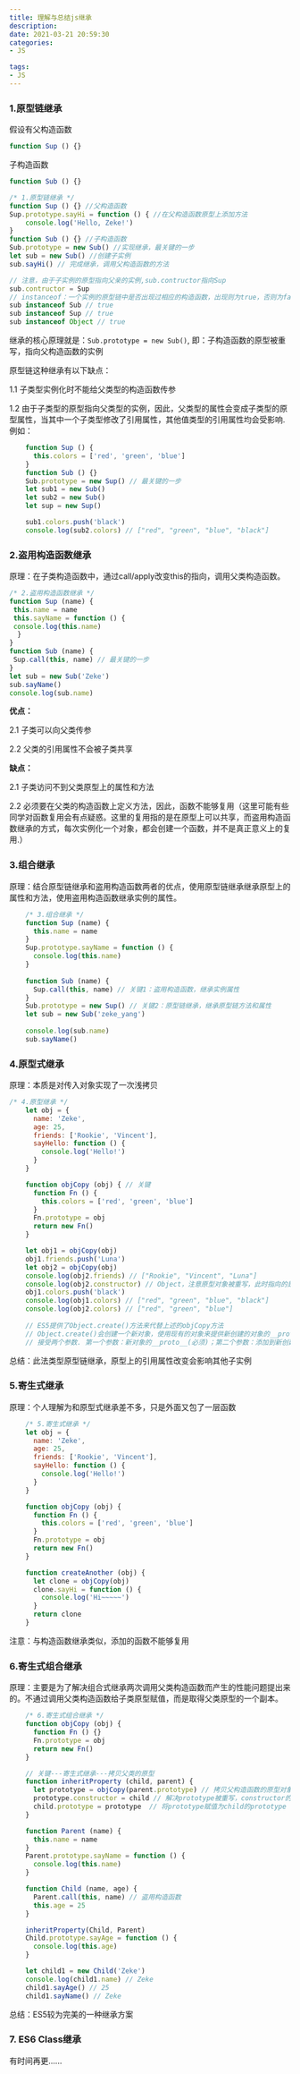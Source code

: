 ```yaml
---
title: 理解与总结js继承
description: 
date: 2021-03-21 20:59:30
categories:
- JS

tags:
- JS
---
```


### **1.原型链继承**

假设有父构造函数

```javascript
function Sup () {}
```

子构造函数

```javascript
function Sub () {}

/* 1.原型链继承 */
function Sup () {} //父构造函数
Sup.prototype.sayHi = function () { //在父构造函数原型上添加方法
    console.log('Hello, Zeke!')
}
function Sub () {} //子构造函数
Sub.prototype = new Sub() //实现继承，最关键的一步
let sub = new Sub() //创建子实例
sub.sayHi() // 完成继承，调用父构造函数的方法

// 注意，由于子实例的原型指向父亲的实例,sub.contructor指向Sup
sub.contructor = Sup
// instanceof：一个实例的原型链中是否出现过相应的构造函数，出现则为true，否则为false
sub instanceof Sub // true
sub instanceof Sup // true
sub instanceof Object // true
```



继承的核心原理就是：`Sub.prototype = new Sub()`, 即：子构造函数的原型被重写，指向父构造函数的实例

原型链这种继承有以下缺点：

1.1 子类型实例化时不能给父类型的构造函数传参

1.2 由于子类型的原型指向父类型的实例，因此，父类型的属性会变成子类型的原型属性，当其中一个子类型修改了引用属性，其他值类型的引用属性均会受影响. 例如：

```js
    function Sup () {
      this.colors = ['red', 'green', 'blue']
    }
    function Sub () {}
    Sub.prototype = new Sup() // 最关键的一步
    let sub1 = new Sub()
    let sub2 = new Sub()
    let sup = new Sup()

    sub1.colors.push('black')
    console.log(sub2.colors) // ["red", "green", "blue", "black"]
```

### **2.盗用构造函数继承**

原理：在子类构造函数中，通过call/apply改变this的指向，调用父类构造函数。

```js
/* 2.盗用构造函数继承 */
function Sup (name) {
 this.name = name
 this.sayName = function () {
 console.log(this.name)
  }
}
function Sub (name) {
 Sup.call(this, name) // 最关键的一步
}
let sub = new Sub('Zeke')
sub.sayName()
console.log(sub.name)
```

**优点：**

2.1 子类可以向父类传参

2.2 父类的引用属性不会被子类共享

**缺点：**

2.1 子类访问不到父类原型上的属性和方法

2.2 必须要在父类的构造函数上定义方法，因此，函数不能够复用（这里可能有些同学对函数复用会有点疑惑。这里的复用指的是在原型上可以共享，而盗用构造函数继承的方式，每次实例化一个对象，都会创建一个函数，并不是真正意义上的复用.）

### **3.组合继承**

原理：结合原型链继承和盗用构造函数两者的优点，使用原型链继承继承原型上的属性和方法，使用盗用构造函数继承实例的属性。

```js
    /* 3.组合继承 */
    function Sup (name) {
      this.name = name
    }
    Sup.prototype.sayName = function () {
      console.log(this.name)
    }
    
    function Sub (name) {
      Sup.call(this, name) // 关键1：盗用构造函数，继承实例属性
    }
    Sub.prototype = new Sup() // 关键2：原型链继承，继承原型链方法和属性
    let sub = new Sub('zeke_yang')
    
    console.log(sub.name)
    sub.sayName()
```

### **4.原型式继承**

原理：本质是对传入对象实现了一次浅拷贝

```js
/* 4.原型继承 */
    let obj = {
      name: 'Zeke',
      age: 25,
      friends: ['Rookie', 'Vincent'],
      sayHello: function () {
        console.log('Hello!')
      }
    }

    function objCopy (obj) { // 关键
      function Fn () {
        this.colors = ['red', 'green', 'blue']
      }
      Fn.prototype = obj
      return new Fn()
    }

    let obj1 = objCopy(obj)
    obj1.friends.push('Luna')
    let obj2 = objCopy(obj)
    console.log(obj2.friends) // ["Rookie", "Vincent", "Luna"]
    console.log(obj2.constructor) // Object，注意原型对象被重写，此时指向的是Object而非Fn
    obj1.colors.push('black')
    console.log(obj1.colors) // ["red", "green", "blue", "black"]
    console.log(obj2.colors) // ["red", "green", "blue"]
 
    // ES5提供了Object.create()方法来代替上述的objCopy方法
    // Object.create()会创建一个新对象，使用现有的对象来提供新创建的对象的__proto__
    // 接受两个参数. 第一个参数：新对象的__proto__(必须)；第二个参数：添加到新创建对象的可枚举属性(自身的属性，非原型链上的枚举属性)
```

总结：此法类型原型链继承，原型上的引用属性改变会影响其他子实例

### **5.寄生式继承**

原理：个人理解为和原型式继承差不多，只是外面又包了一层函数

```js
    /* 5.寄生式继承 */
    let obj = {
      name: 'Zeke',
      age: 25,
      friends: ['Rookie', 'Vincent'],
      sayHello: function () {
        console.log('Hello!')
      }
    }

    function objCopy (obj) {
      function Fn () {
        this.colors = ['red', 'green', 'blue']
      }
      Fn.prototype = obj
      return new Fn()
    }

    function createAnother (obj) {
      let clone = objCopy(obj)
      clone.sayHi = function () {
        console.log('Hi~~~~~')
      }
      return clone
    }
```

注意：与构造函数继承类似，添加的函数不能够复用

### **6.寄生式组合继承**

原理：主要是为了解决组合式继承两次调用父类构造函数而产生的性能问题提出来的。不通过调用父类构造函数给子类原型赋值，而是取得父类原型的一个副本。

```js
    /* 6.寄生式组合继承 */
    function objCopy (obj) {
      function Fn () {}
      Fn.prototype = obj
      return new Fn()
    }

    // 关键---寄生式继承---拷贝父类的原型
    function inheritProperty (child, parent) {
      let prototype = objCopy(parent.prototype) // 拷贝父构造函数的原型对象
      prototype.constructor = child // 解决prototype被重写，constructor的指向问题
      child.prototype = prototype  // 将prototype赋值为child的prototype
    }

    function Parent (name) {
      this.name = name
    }
    Parent.prototype.sayName = function () {
      console.log(this.name)
    }

    function Child (name, age) {
      Parent.call(this, name) // 盗用构造函数
      this.age = 25
    }

    inheritProperty(Child, Parent)
    Child.prototype.sayAge = function () {
      console.log(this.age)
    }

    let child1 = new Child('Zeke')
    console.log(child1.name) // Zeke
    child1.sayAge() // 25
    child1.sayName() // Zeke
```

总结：ES5较为完美的一种继承方案

### **7. ES6 Class继承**

有时间再更......